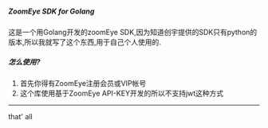 ##### ZoomEye SDK for Golang
这是一个用Golang开发的zoomEye SDK,因为知道创宇提供的SDK只有python的版本,所以我就写了这个东西,用于自己个人使用的.

##### 怎么使用?
1. 首先你得有ZoomEye注册会员或VIP帐号
2. 这个库使用基于ZoomEye API-KEY开发的所以不支持jwt这种方式


---
that' all
